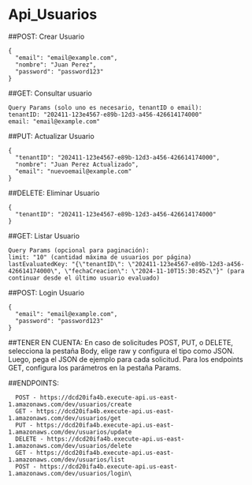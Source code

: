# Api_Usuarios
##POST: Crear Usuario
```
{
  "email": "email@example.com",
  "nombre": "Juan Perez",
  "password": "password123"
}
```
##GET: Consultar usuario
```
Query Params (solo uno es necesario, tenantID o email):
tenantID: "202411-123e4567-e89b-12d3-a456-426614174000"
email: "email@example.com"
```
##PUT: Actualizar Usuario
```
{
  "tenantID": "202411-123e4567-e89b-12d3-a456-426614174000",
  "nombre": "Juan Perez Actualizado",
  "email": "nuevoemail@example.com"
}
```
##DELETE: Eliminar Usuario
```
{
  "tenantID": "202411-123e4567-e89b-12d3-a456-426614174000"
}
```

##GET: Listar Usuario
```
Query Params (opcional para paginación):
limit: "10" (cantidad máxima de usuarios por página)
lastEvaluatedKey: "{\"tenantID\": \"202411-123e4567-e89b-12d3-a456-426614174000\", \"fechaCreacion\": \"2024-11-10T15:30:45Z\"}" (para continuar desde el último usuario evaluado)
```

##POST: Login Usuario
```
{
  "email": "email@example.com",
  "password": "password123"
}
```

##TENER EN CUENTA:
En caso de solicitudes POST, PUT, o DELETE, selecciona la pestaña Body, elige raw y configura el tipo como JSON. Luego, pega el JSON de ejemplo para cada solicitud.
Para los endpoints GET, configura los parámetros en la pestaña Params.

##ENDPOINTS:
```
  POST - https://dcd20ifa4b.execute-api.us-east-1.amazonaws.com/dev/usuarios/create
  GET - https://dcd20ifa4b.execute-api.us-east-1.amazonaws.com/dev/usuarios/get
  PUT - https://dcd20ifa4b.execute-api.us-east-1.amazonaws.com/dev/usuarios/update
  DELETE - https://dcd20ifa4b.execute-api.us-east-1.amazonaws.com/dev/usuarios/delete
  GET - https://dcd20ifa4b.execute-api.us-east-1.amazonaws.com/dev/usuarios/list
  POST - https://dcd20ifa4b.execute-api.us-east-1.amazonaws.com/dev/usuarios/login\
```
